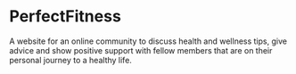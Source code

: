 # PerfectFitness

A website for an online community to discuss health and wellness tips, give advice and show positive support with fellow members that are on their personal journey to a healthy life.

